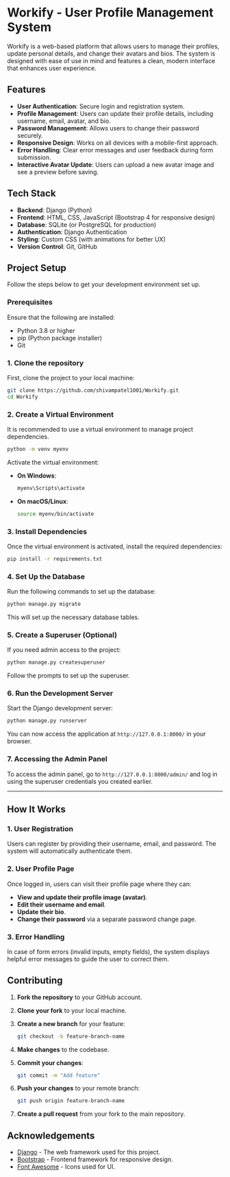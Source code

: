 # Workify - User Profile Management System

Workify is a web-based platform that allows users to manage their profiles, update personal details, and change their avatars and bios. The system is designed with ease of use in mind and features a clean, modern interface that enhances user experience.

## Features

- **User Authentication**: Secure login and registration system.
- **Profile Management**: Users can update their profile details, including username, email, avatar, and bio.
- **Password Management**: Allows users to change their password securely.
- **Responsive Design**: Works on all devices with a mobile-first approach.
- **Error Handling**: Clear error messages and user feedback during form submission.
- **Interactive Avatar Update**: Users can upload a new avatar image and see a preview before saving.

## Tech Stack

- **Backend**: Django (Python)
- **Frontend**: HTML, CSS, JavaScript (Bootstrap 4 for responsive design)
- **Database**: SQLite (or PostgreSQL for production)
- **Authentication**: Django Authentication
- **Styling**: Custom CSS (with animations for better UX)
- **Version Control**: Git, GitHub

## Project Setup

Follow the steps below to get your development environment set up.

### Prerequisites

Ensure that the following are installed:

- Python 3.8 or higher
- pip (Python package installer)
- Git

### 1. Clone the repository

First, clone the project to your local machine:

```bash
git clone https://github.com/shivampatel1001/Workify.git
cd Workify
````

### 2\. Create a Virtual Environment

It is recommended to use a virtual environment to manage project dependencies.

```bash
python -m venv myenv
```

Activate the virtual environment:

*   **On Windows**:
    
    ```bash
    myenv\Scripts\activate
    ```
    
*   **On macOS/Linux**:
    
    ```bash
    source myenv/bin/activate
    ```
    

### 3\. Install Dependencies

Once the virtual environment is activated, install the required dependencies:

```bash
pip install -r requirements.txt
```

### 4\. Set Up the Database

Run the following commands to set up the database:

```bash
python manage.py migrate
```

This will set up the necessary database tables.

### 5\. Create a Superuser (Optional)

If you need admin access to the project:

```bash
python manage.py createsuperuser
```

Follow the prompts to set up the superuser.

### 6\. Run the Development Server

Start the Django development server:

```bash
python manage.py runserver
```

You can now access the application at `http://127.0.0.1:8000/` in your browser.

### 7\. Accessing the Admin Panel

To access the admin panel, go to `http://127.0.0.1:8000/admin/` and log in using the superuser credentials you created earlier.

* * *

How It Works
------------

### 1\. User Registration

Users can register by providing their username, email, and password. The system will automatically authenticate them.

### 2\. User Profile Page

Once logged in, users can visit their profile page where they can:

*   **View and update their profile image (avatar)**.
*   **Edit their username and email**.
*   **Update their bio**.
*   **Change their password** via a separate password change page.

### 3\. Error Handling

In case of form errors (invalid inputs, empty fields), the system displays helpful error messages to guide the user to correct them.


Contributing
------------

1.  **Fork the repository** to your GitHub account.
2.  **Clone your fork** to your local machine.
3.  **Create a new branch** for your feature:
    
    ```bash
    git checkout -b feature-branch-name
    ```
    
4.  **Make changes** to the codebase.
5.  **Commit your changes**:
    
    ```bash
    git commit -m "Add feature"
    ```
    
6.  **Push your changes** to your remote branch:
    
    ```bash
    git push origin feature-branch-name
    ```
    
7.  **Create a pull request** from your fork to the main repository.
   

Acknowledgements
----------------

*   [Django](https://www.djangoproject.com/) - The web framework used for this project.
*   [Bootstrap](https://getbootstrap.com/) - Frontend framework for responsive design.
*   [Font Awesome](https://fontawesome.com/) - Icons used for UI.
